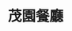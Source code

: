 ---
title: "茂園餐廳"
description: "茂園餐廳"
layout: shop
keywords:
  - 美食競賽
  - 台灣美食
  - 美食精選
datePublished: "2025-06-30"
dateModified: "2025-07-02"
city: "台北市"
district: "中山區"
address: "台北市中山區長安東路二段185號"
phone: "0227528587"
geo: "25.048429960353744, 121.54263645234836"
google_map: "https://maps.app.goo.gl/GoACVTevY2bM3yVF8"
footinder: "https://footinder.com.tw/%E5%8F%B0%E5%8C%97%E5%B8%82%E4%B8%AD%E5%B1%B1%E5%8D%80/267/"
official: "http://www.maoyuan.tw/"
award:
  - name: "500盤"
    year: "2024"
    entries:
      - dishes:
          - "白斬雞"

---
